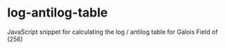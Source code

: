 # log-antilog-table
JavaScript snippet for calculating the log / antilog table for Galois Field of (256)
